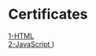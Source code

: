 # Certificates

<a  href="https://github.com/BehnazRafiei/Certificates/blob/main/images/cert-html.pdf" class="image fit" >1-HTML</a>
<br>
<a  href="https://github.com/BehnazRafiei/Certificates/blob/main/images/cert-js.pdf" class="image fit">2-JavaScript </a>)
